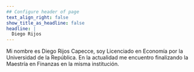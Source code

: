 ```yaml
---
## Configure header of page
text_align_right: false
show_title_as_headline: false
headline: |
  Diego Rijos
---
```


<!-- this is a subheadline -->
Mi nombre es Diego Rijos Capecce, soy Licenciado en Economía por la Universidad de la República. En la actualidad me encuentro finalizando la Maestría en Finanzas en la misma institución. 
